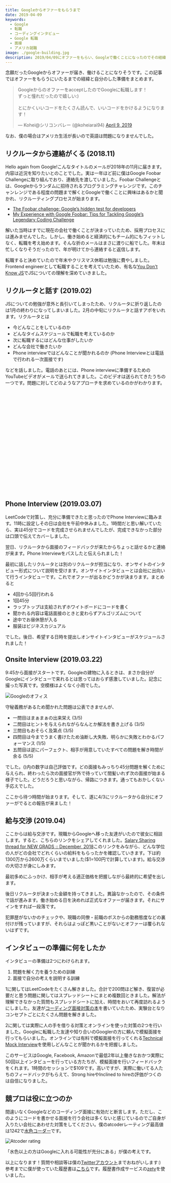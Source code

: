 ```yaml
---
title: Googleからオファーをもらうまで
date: 2019-04-09
keywords:
  - Google
  - 転職
  - コーディングインタビュー
  - Google 転職
  - 面接
  - アメリカ就職
image: ./google-building.jpg
description: 2019/04/09にオファーをもらい、Googleで働くことになったのでその経緯をまとめました。
---
```


念願だったGoogleからオファーが届き、働けることになりそうです。この記事ではオファーをもらうにいたるまでの経緯と自分のした準備をまとめます。

<blockquote class="twitter-tweet" data-lang="en"><p lang="ja" dir="ltr">GoogleからのオファーをacceptしたのでGoogleに転職します！<br>ずっと憧れだったので嬉しい:)<br><br>とにかくいいコードをたくさん読んで、いいコードをかけるようになります！</p>&mdash; Kohei@シリコンバレー (@koheiarai94) <a href="https://twitter.com/koheiarai94/status/1115717398508654592?ref_src=twsrc%5Etfw">April 9, 2019</a></blockquote>

なお、僕の場合はアメリカ生活が長いので英語は問題になりませんでした。

## リクルータから連絡がくる (2018.11)

Hello again from Google!こんなタイトルのメールが2018年の11月に届きます。内容は近況を知りたいとのことでした。実は一年ほど前に僕はGoogle Foobar Challengeに取り組んでおり、連絡先を渡していました。Foobar Challengeとは、Googleからランダムに招待されるプログラミングチャレンジです。このチャンレンジである程度の問題まで解くとGoogleで働くことに興味はあるかと聞かれ、リクルーティングプロセスが始まります。

* [The Foobar challenge: Google’s hidden test for developers](https://medium.freecodecamp.org/the-foobar-challenge-googles-hidden-test-for-developers-ed8027c1184)
* [My Experience with Google Foobar: Tips for Tackling Google’s Legendary Coding Challenge](https://medium.com/@avery_1242/my-experience-with-google-foobar-tips-for-tackling-googles-legendary-coding-challenge-dbc20a054e4e)

解いた当時はすでに現在の会社で働くことが決まっていたため、採用プロセスには進みませんでした。しかし、働き始めると経済的にもチーム的にもフィットしなく、転職を考え始めます。そんな折のメールはまさに渡りに船でした。年末は忙しくなりそうだったので、年が明けてから連絡すると返信します。

転職すると決めていたので年末やクリスマス休暇は勉強に費やしました。Frontend engineerとして転職することを考えていたため、有名な[You Don't Know JS](https://github.com/getify/You-Dont-Know-JS)でJSについての理解を深めていきました。

## リクルータと話す (2019.02)

JSについての勉強が意外と長引いてしまったため、リクルータに折り返したのは1月の終わりになってしまいました。2月の中旬にリクルータと話すアポをいれます。リクルータとは

* 今どんなことをしているのか
* どんなタイムスケジュールで転職を考えているのか
* 次に転職するにはどんな仕事がしたいか
* どんな会社で働きたいか
* Phone interviewではどんなことが聞かれるのか (Phone Interviewとは電話で行われる一次面接です)

などを話しました。電話のあとには、Phone interviewに準備するためのYouTubeビデオがメールで送られてきました。このビデオは送られてきたうちの一つです。問題に対してどのようなアプローチを求めているのかがわかります。

<iframe width="560" height="315" data-src="https://www.youtube.com/embed/XKu_SEDAykw" frameborder="0" allow="accelerometer; autoplay; encrypted-media; gyroscope; picture-in-picture" allowfullscreen class="lazyload"></iframe>

## Phone Interview (2019.03.07)

LeetCodeで対策し、充分に準備できたと思ったのでPhone Interviewに臨みます。11時に設定しその日は会社を午前中休みました。1時間だと思い解いていたら、実は45分でコードを完成させられませんでしたが、完成できなかった部分は口頭で伝えてカバーしました。

翌日、リクルータから面接のフィードバックが来たからちょっと話せるかと連絡が来ます。Phone Interviewをパスしたと伝えられました！

最初に話したリクルータとは別のリクルータが担当になり、オンサイトのインタビュー形式について説明を受けます。オンサイトインタビューとは会社に出向いて行うインタビューです。これでオファーが出るかどうかが決まります。まとめると

* 4回から5回行われる
* 1回45分
* ラップトップは支給されずホワイトボードにコードを書く
* 聞かれる内容は電話面接のときと変わらずアルゴリズムについて
* 途中でお昼休憩が入る
* 服装はビジネスカジュアル

でした。後日、希望する日時を提出しオンサイトインタビューがスケジュールされました！

## Onsite Interview (2019.03.22)

9:45から面接がスタートです。Googleの建物に入るときは、まさか自分がGoogleにインタビューで来れるとは思ってはおらず感激していました。記念に撮った写真です。空模様はよくなく小雨でした。

![Googleのオフィス](./google-building.jpg)

守秘義務があるため聞かれた問題は公表できませんが、

* 一問目はまぁまぁの出来栄え (3/5)
* 二問目はヒントを与えられながらなんとか解法を書き上げる (3/5)
* 三問目もおそらく及第点 (3/5)
* 四問目は今までうまく書けたため油断し大失敗、明らかに失敗とわかるパフォーマンス (1/5)
* 五問目は逆にパーフェクト、相手が用意していたすべての問題を解き時間が余る (5/5)

でした。()内の数字は自己評価です。どの面接もみっちり45分問題を解くために与えられ、終わったら次の面接官が外で待っていて間髪いれず次の面接が始まる様子でした。どうだろうと思いながら、帰路につきます。通ってもおかしくない手応えでした。

ここから待つ時間が始まります。そして、遂に4/3にリクルータから自分にオファーがでるとの報告が来ました！

## 給与交渉 (2019.04)

ここからは給与交渉です。現職からGoogleへ移った友達がいたので彼女に相談します。すると、こちらのリンクをシェアしてくれました。[Salary Sharing thread for NEW GRADS :: December, 2018](https://www.reddit.com/r/cscareerquestions/comments/a39y3m/official_salary_sharing_thread_for_new_grads/)このリンクをみながら、どんな学位の人がどの会社でどれくらいの給料をもらったかを確認していきます。下は約1300万から2600万くらいまでいました($1=100円で計算しています)。給与交渉の大切さが身にしみます。

最初多めにふっかけ、相手が考える適正価格を把握しながら最終的に希望を出します。

後日リクルータが決まった金額を持ってきました。異論なかったので、その条件で話が進みます。働き始める日を決めれば正式なオファーが届きます。それにサインをすれば一段落です。

犯罪歴がないかのチェックや、現職の同僚・前職のボスからの勤務態度などの裏付けが残っていますが、それらはよっぽど黒いことがないとオファーは覆られないはずです。

## インタビューの準備に何をしたか

インタビューの準備は2つにわけられます。

1. 問題を解く力を養うための訓練
2. 面接で自分の考えを説明する訓練

1に関してはLeetCodeをたくさん解きました。合計で200問ほど解き、復習が必要だと思う問題に関してはスプレッドシートにまとめ複数回ときました。解法が理解できなかった質問もスプレッドシートに加え、時間をおいて再度訪れるようにしました。友達が[コーディング面接対策の本](https://github.com/liyin2015/Algorithms-and-Coding-Interviews/blob/master/Preparing_for_the_real-world_software_engineering.pdf)を書いていたため、実験台となりコンセプトごとにたくさん問題を解きました。

2に関しては実際に人の手を借りる対策とオンラインを使った対策の2つを行いました。Googleに転職した友達や知り合いのGooglerの方に頼んで模擬面接を行ってもらいました。オンラインでは有料で模擬面接を行ってくれる[Technical Mock Interview](https://www.techmockinterview.com)を使用しどんなことが聞かれるかを把握しました。

このサービスはGoogle, Facebook, Amazonで最低2年以上働きなおかつ実際に50回以上インタビューを行っている方たちが、模擬面接を行いフィードバックをくれます。1時間のセッションで$109です。高いですが、実際に働いてる人たちのフィードバックがもらえて、Strong hireやInclined to hireの評価がつくのは自信になりました。

## 競プロは役に立つのか

間違いなくGoogleなどのコーディング面接に有効だと断言します。ただし、このようにコードを書かせる面接を行う会社は多くないと感じているのでご自身が入りたい会社にあわせた対策をしてください。僕のatcoderレーティング最高値は1242で[水色コーダー](https://atcoder.jp/users/kohei94)です。

![Atcoder rating](./atcoder-rating.png)

「水色以上の方はGoogleに入れる可能性が充分にある」が僕の考えです。

以上になります！質問や相談等は僕の[Twitterアカウント](https://twitter.com/koheiarai94)までおねがいします:) 参考までに僕が使っていた履歴書は[こちら](https://drive.google.com/file/d/1JvSQem8KZfPqcop3Etewuezb1c6tHad7/view?usp=sharing)です。履歴書作成サービスの[zety](https://zety.com/)を使いました。